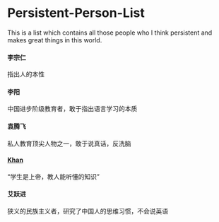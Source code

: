 # Persistent-Person-List
This is a list which contains all those people who I think persistent and makes great things in this world.

#### 李宗仁
指出人的本性

#### 李阳
中国进步阶级教育者，敢于指出语言学习的本质

#### 袁腾飞
私人教育顶尖人物之一，敢于说真话，反洗脑

#### [Khan](https://www.khanacademy.org)
“学生是上帝，教人能听懂的知识”

#### 艾跃进
狭义的民族主义者，研究了中国人的思维习惯，不会说英语
